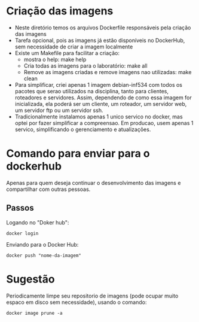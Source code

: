 
# Criação das imagens

* Neste diretório temos os arquivos Dockerfile responsáveis pela criação das imagens
* Tarefa opcional, pois as imagens já estão disponíveis no DockerHub, sem necessidade de criar a imagem localmente
* Existe um Makefile para facilitar a criação:
  * mostra o help: make help
  * Cria todas as imagens para o laboratório: make all
  * Remove as imagens criadas e remove imagens nao utilizadas: make clean
* Para simplificar, criei apenas 1 imagem debian-inf534 com todos os pacotes que serao utilizados na disciplina, tanto para clientes, roteadores e servidores. Assim, dependendo de como essa imagem for inicializada, ela poderá ser um cliente, um roteador, um servidor web, um servidor ftp ou um servidor ssh.
* Tradicionalmente instalamos apenas 1 unico servico no docker, mas optei por fazer simplificar a compreensao. Em producao, usem apenas 1 servico, simplificando o gerenciamento e atualizações.

# Comando para enviar para o dockerhub
Apenas para quem deseja continuar o desenvolvimento das imagens e compartilhar com outras pessoas.

## Passos
Logando no "Doker hub":
```
docker login
```
Enviando para o Docker Hub:
```
docker push "nome-da-imagem"
```

# Sugestão
Periodicamente limpe seu repositorio de imagens (pode ocupar muito espaco em disco sem necessidade), usando o comando:
```
docker image prune -a
``` 
